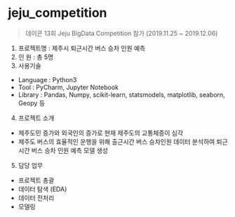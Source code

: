 # jeju_competition
> 데이콘 13회 Jeju BigData Competition 참가 (2019.11.25 ~ 2019.12.06)          
 1. 프로젝트명   : 제주시 퇴근시간 버스 승차 인원 예측       
 2. 인      원  : 총 5명        
 3. 사용기술          
 - Language : Python3
 - Tool : PyCharm, Jupyter Notebook
 - Library : Pandas, Numpy, scikit-learn, statsmodels, matplotlib, seaborn, Geopy 등          
 4. 프로젝트 소개          
 - 제주도민 증가와 외국인의 증가로 현재 제주도의 교통체증이 심각
 - 제주도 버스의 효율적인 운행을 위해 출근시간 버스 승차인원 데이터 분석하여 퇴근 시간 버스 승차 인원 예측 모델 생성                  
 5. 담당 업무          
 - 프로젝트 총괄
 - 데이터 탐색 (EDA)
 - 데이터 전처리
 - 모델링
